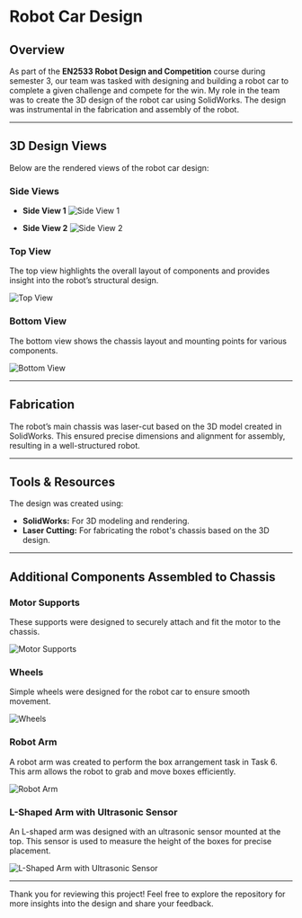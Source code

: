 # Robot Car Design

## Overview

As part of the **EN2533 Robot Design and Competition** course during semester 3, our team was tasked with designing and building a robot car to complete a given challenge and compete for the win. My role in the team was to create the 3D design of the robot car using SolidWorks. The design was instrumental in the fabrication and assembly of the robot.

---

## 3D Design Views

Below are the rendered views of the robot car design:

### Side Views

- **Side View 1**
  ![Side View 1](https://github.com/Nishitha0730/Robot-Car/blob/main/Side%20View%201.png)

- **Side View 2**
  ![Side View 2](https://github.com/Nishitha0730/Robot-Car/blob/main/Side%20View%202.png)

### Top View

The top view highlights the overall layout of components and provides insight into the robot’s structural design.

![Top View](https://github.com/Nishitha0730/Robot-Car/blob/main/Top%20View.png)

### Bottom View

The bottom view shows the chassis layout and mounting points for various components.

![Bottom View](https://github.com/Nishitha0730/Robot-Car/blob/main/Bottom%20View.png)

---

## Fabrication

The robot’s main chassis was laser-cut based on the 3D model created in SolidWorks. This ensured precise dimensions and alignment for assembly, resulting in a well-structured robot.

---

## Tools & Resources

The design was created using:

- **SolidWorks:** For 3D modeling and rendering.
- **Laser Cutting:** For fabricating the robot's chassis based on the 3D design.

---

## Additional Components Assembled to Chassis

### Motor Supports

These supports were designed to securely attach and fit the motor to the chassis.

![Motor Supports](https://github.com/Nishitha0730/Robot-Car/blob/main/Supports.png)

### Wheels

Simple wheels were designed for the robot car to ensure smooth movement.

![Wheels](https://github.com/Nishitha0730/Robot-Car/blob/main/Wheel.png)

### Robot Arm

A robot arm was created to perform the box arrangement task in Task 6. This arm allows the robot to grab and move boxes efficiently.

![Robot Arm](https://github.com/Nishitha0730/Robot-Car/blob/main/Robot%20arm.png)

### L-Shaped Arm with Ultrasonic Sensor

An L-shaped arm was designed with an ultrasonic sensor mounted at the top. This sensor is used to measure the height of the boxes for precise placement.

![L-Shaped Arm with Ultrasonic Sensor](https://github.com/Nishitha0730/Robot-Car/blob/main/Ultrasonic.png)

---

Thank you for reviewing this project! Feel free to explore the repository for more insights into the design and share your feedback.

